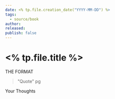 ```yaml
---
date: <% tp.file.creation_date("YYYY-MM-DD") %>
tags:
  - source/book
author: 
released: 
publish: false
---
```

# <% tp.file.title %>



THE FORMAT
> "Quote" pg

Your Thoughts
